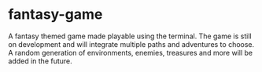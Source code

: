 # fantasy-game
A fantasy themed game made playable using the terminal. The game is still on development and will integrate multiple paths and adventures to choose.
A random generation of environments, enemies, treasures and more will be added in the future.
